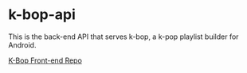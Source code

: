 # k-bop-api

This is the back-end API that serves k-bop, a k-pop playlist builder for Android.

[K-Bop Front-end Repo](https://github.com/daphnegold/k-bop)
